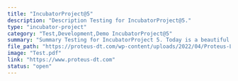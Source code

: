 ```yaml
---
title: "IncubatorProject@5"
description: "Description Testing for IncubatorProject@5."
type: "incubator-project"
category: "Test,Development,Demo IncubatorProject@5"
summary: "Summary Testing for IncubatorProject 5. Today is a beautiful day to work. Current location: Razer SEA HQ @One North. It is in the South of Singapore"
file_path: "https://proteus-dt.com/wp-content/uploads/2022/04/Proteus-Logo-w.png"
image: "Test.pdf"
link: "https://www.proteus-dt.com"
status: "open"
---
```

